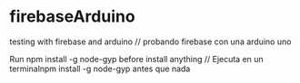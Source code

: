 firebaseArduino
===============

testing with firebase and arduino // probando firebase con una arduino uno

Run npm install -g node-gyp before install anything //
Ejecuta en un terminalnpm install -g node-gyp antes que nada

